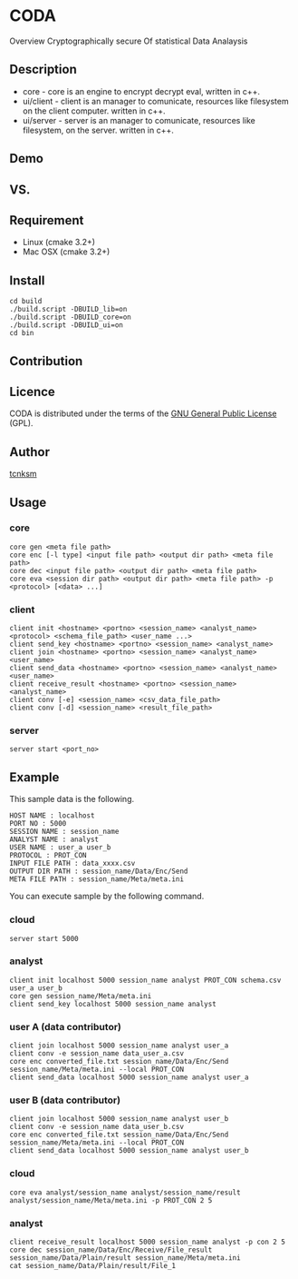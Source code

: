 CODA
====

Overview
Cryptographically secure Of statistical Data Analaysis

## Description
* core - core is an engine to encrypt decrypt eval, written in c++.
* ui/client - client is an manager to comunicate, resources like filesystem on the client computer.  written in c++.
* ui/server - server is an manager to comunicate, resources like filesystem, on the server. written in c++.



## Demo

## VS. 

## Requirement
* Linux (cmake 3.2+)
* Mac OSX (cmake 3.2+)

## Install
	cd build
	./build.script -DBUILD_lib=on
	./build.script -DBUILD_core=on
	./build.script -DBUILD_ui=on
	cd bin


## Contribution


## Licence
CODA is distributed under the terms of the [GNU General Public License ](https://www.gnu.org/licenses/gpl.html) (GPL).  

## Author

[tcnksm](https://github.com/tcnksm)



## Usage
### core  
	core gen <meta file path>
	core enc [-l type] <input file path> <output dir path> <meta file path>
	core dec <input file path> <output dir path> <meta file path>
	core eva <session dir path> <output dir path> <meta file path> -p <protocol> [<data> ...]
### client  
	client init <hostname> <portno> <session_name> <analyst_name> <protocol> <schema_file_path> <user_name ...>
	client send_key <hostname> <portno> <session_name> <analyst_name>
	client join <hostname> <portno> <session_name> <analyst_name> <user_name>
	client send_data <hostname> <portno> <session_name> <analyst_name> <user_name>
	client receive_result <hostname> <portno> <session_name> <analyst_name>
	client conv [-e] <session_name> <csv_data_file_path>
	client conv [-d] <session_name> <result_file_path>
### server  
	server start <port_no>


## Example
This sample data is the following.
  
	HOST NAME : localhost  
	PORT NO : 5000  
	SESSION NAME : session_name  
	ANALYST NAME : analyst  
	USER NAME : user_a user_b  
	PROTOCOL : PROT_CON
	INPUT FILE PATH : data_xxxx.csv
	OUTPUT DIR PATH : session_name/Data/Enc/Send
	META FILE PATH : session_name/Meta/meta.ini

You can execute sample by the following command.
	
### cloud
	server start 5000
### analyst
	client init localhost 5000 session_name analyst PROT_CON schema.csv user_a user_b
	core gen session_name/Meta/meta.ini
	client send_key localhost 5000 session_name analyst
	
### user A (data contributor)
	client join localhost 5000 session_name analyst user_a
	client conv -e session_name data_user_a.csv
	core enc converted_file.txt session_name/Data/Enc/Send session_name/Meta/meta.ini --local PROT_CON
	client send_data localhost 5000 session_name analyst user_a
	
### user B (data contributor)
	client join localhost 5000 session_name analyst user_b
	client conv -e session_name data_user_b.csv
	core enc converted_file.txt session_name/Data/Enc/Send session_name/Meta/meta.ini --local PROT_CON
	client send_data localhost 5000 session_name analyst user_b
	
### cloud
	core eva analyst/session_name analyst/session_name/result analyst/session_name/Meta/meta.ini -p PROT_CON 2 5
	
### analyst
	client receive_result localhost 5000 session_name analyst -p con 2 5
	core dec session_name/Data/Enc/Receive/File_result session_name/Data/Plain/result session_name/Meta/meta.ini
	cat session_name/Data/Plain/result/File_1
	
